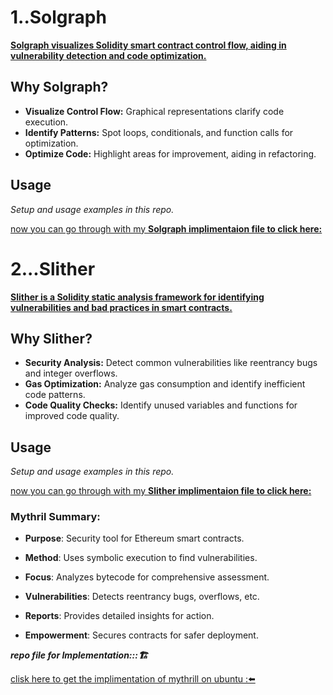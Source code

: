 # 1..Solgraph

<ins>**Solgraph visualizes Solidity smart contract control flow, aiding in vulnerability detection and code optimization.**</ins>

## Why Solgraph?

- **Visualize Control Flow:** Graphical representations clarify code execution.
- **Identify Patterns:** Spot loops, conditionals, and function calls for optimization.
- **Optimize Code:** Highlight areas for improvement, aiding in refactoring.

## Usage

*Setup and usage examples in this repo.*


[now you can go through with my **Solgraph implimentaion file to click here:**](https://github.com/Rjesh2006/Solidity_Smart_Contract_Analysis_Tools_and_Techniques/tree/main/solgraph.md)




# 2...Slither

<ins>**Slither is a Solidity static analysis framework for identifying vulnerabilities and bad practices in smart contracts.**</ins>

## Why Slither?

- **Security Analysis:** Detect common vulnerabilities like reentrancy bugs and integer overflows.
- **Gas Optimization:** Analyze gas consumption and identify inefficient code patterns.
- **Code Quality Checks:** Identify unused variables and functions for improved code quality.

## Usage

*Setup and usage examples in this repo.*



[now you can go through with my **Slither implimentaion file to click here:**](https://github.com/Rjesh2006/Solidity_Smart_Contract_Analysis_Tools_and_Techniques/tree/main/slither.md)



### Mythril Summary:

- **Purpose**: Security tool for Ethereum smart contracts.
  
- **Method**: Uses symbolic execution to find vulnerabilities.
  
- **Focus**: Analyzes bytecode for comprehensive assessment.
  
- **Vulnerabilities**: Detects reentrancy bugs, overflows, etc.
  
- **Reports**: Provides detailed insights for action.
  
- **Empowerment**: Secures contracts for safer deployment.

***repo file for Implementation:::🏗️***

[clisk here to get the implimentation of mythrill on ubuntu :⬅️]()






